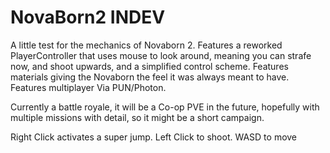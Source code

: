 # NovaBorn2 INDEV
 A little test for the mechanics of Novaborn 2. 
Features a reworked PlayerController that uses mouse to look around, meaning you can strafe now, and shoot upwards, and a simplified control scheme.
Features materials giving the Novaborn the feel it was always meant to have.
Features multiplayer Via PUN/Photon.

Currently a battle royale, it will be a Co-op PVE in the future, hopefully with multiple missions with detail, so it might be a short campaign.

Right Click activates a super jump.
Left Click to shoot.
WASD to move
